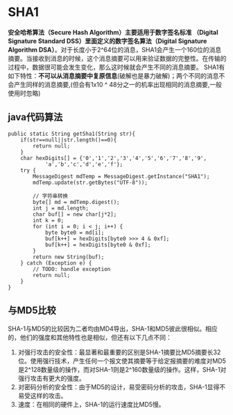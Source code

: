 # SHA1

**安全哈希算法（Secure Hash Algorithm）主要适用于数字签名标准 （Digital Signature Standard DSS）里面定义的数字签名算法（Digital Signature Algorithm DSA）**。对于长度小于2^64位的消息，SHA1会产生一个160位的消息摘要。当接收到消息的时候，这个消息摘要可以用来验证数据的完整性。在传输的过程中，数据很可能会发生变化，那么这时候就会产生不同的消息摘要。 SHA1有如下特性：**不可以从消息摘要中复原信息**(破解也是暴力破解)；两个不同的消息不会产生同样的消息摘要,(但会有1x10 ^ 48分之一的机率出现相同的消息摘要,一般使用时忽略)

## java代码算法

	public static String getSha1(String str){
        if(str==null||str.length()==0){
            return null;
        }
        char hexDigits[] = {'0','1','2','3','4','5','6','7','8','9',
                'a','b','c','d','e','f'};
        try {
            MessageDigest mdTemp = MessageDigest.getInstance("SHA1");
            mdTemp.update(str.getBytes("UTF-8"));
			
			// 字符串转换
            byte[] md = mdTemp.digest();
            int j = md.length;
            char buf[] = new char[j*2];
            int k = 0;
            for (int i = 0; i < j; i++) {
                byte byte0 = md[i];
                buf[k++] = hexDigits[byte0 >>> 4 & 0xf];
                buf[k++] = hexDigits[byte0 & 0xf];      
            }
            return new String(buf);
        } catch (Exception e) {
            // TODO: handle exception
            return null;
        }
    }

## 与MD5比较

SHA-1与MD5的比较因为二者均由MD4导出，SHA-1和MD5彼此很相似。相应的，他们的强度和其他特性也是相似，但还有以下几点不同：

1. 对强行攻击的安全性：最显著和最重要的区别是SHA-1摘要比MD5摘要长32 位。使用强行技术，产生任何一个报文使其摘要等于给定报摘要的难度对MD5是2^128数量级的操作，而对SHA-1则是2^160数量级的操作。这样，SHA-1对强行攻击有更大的强度。
2. 对密码分析的安全性：由于MD5的设计，易受密码分析的攻击，SHA-1显得不易受这样的攻击。
3. 速度：在相同的硬件上，SHA-1的运行速度比MD5慢。